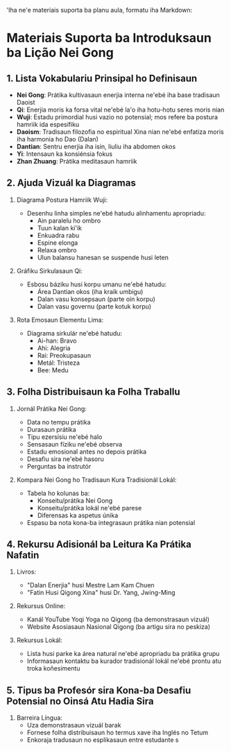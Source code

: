 'Iha ne'e materiais suporta ba planu aula, formatu iha Markdown:

# Materiais Suporta ba Introduksaun ba Lição Nei Gong

## 1. Lista Vokabulariu Prinsipal ho Definisaun

- **Nei Gong**: Prátika kultivasaun enerjia interna ne'ebé iha base tradisaun Daoist
- **Qi**: Enerjia moris ka forsa vital ne'ebé la'o iha hotu-hotu seres moris nian
- **Wuji**: Estadu primordial husi vazio no potensial; mos refere ba postura hamriik ida espesifiku
- **Daoism**: Tradisaun filozofia no espiritual Xina nian ne'ebé enfatiza moris iha harmonia ho Dao (Dalan)
- **Dantian**: Sentru enerjia iha isin, liuliu iha abdomen okos
- **Yi**: Intensaun ka konsiénsia fokus
- **Zhan Zhuang**: Prátika meditasaun hamriik

## 2. Ajuda Vizuál ka Diagramas

1. Diagrama Postura Hamriik Wuji:
   - Desenhu linha simples ne'ebé hatudu alinhamentu apropriadu:
     - Ain paralelu ho ombro
     - Tuun kalan ki'ik
     - Enkuadra rabu
     - Espine elonga
     - Relaxa ombro
     - Ulun balansu hanesan se suspende husi leten

2. Gráfiku Sirkulasaun Qi:
   - Esbosu báziku husi korpu umanu ne'ebé hatudu:
     - Área Dantian okos (iha kraik umbigu)
     - Dalan vasu konsepsaun (parte oin korpu)
     - Dalan vasu governu (parte kotuk korpu)

3. Rota Emosaun Elementu Lima:
   - Diagrama sirkulár ne'ebé hatudu:
     - Ai-han: Bravo
     - Ahi: Alegria
     - Rai: Preokupasaun
     - Metál: Tristeza
     - Bee: Medu

## 3. Folha Distribuisaun ka Folha Traballu

1. Jornál Prátika Nei Gong:
   - Data no tempu prátika
   - Durasaun prátika
   - Tipu ezersísiu ne'ebé halo
   - Sensasaun fíziku ne'ebé observa
   - Estadu emosional antes no depois prátika
   - Desafiu sira ne'ebé hasoru
   - Perguntas ba instrutór

2. Kompara Nei Gong ho Tradisaun Kura Tradisionál Lokál:
   - Tabela ho kolunas ba:
     - Konseitu/prátika Nei Gong
     - Konseitu/prátika lokál ne'ebé parese
     - Diferensas ka aspetus únika
   - Espasu ba nota kona-ba integrasaun prátika nian potensial

## 4. Rekursu Adisionál ba Leitura Ka Prátika Nafatin

1. Livros:
   - "Dalan Enerjia" husi Mestre Lam Kam Chuen
   - "Fatin Husi Qigong Xina" husi Dr. Yang, Jwing-Ming

2. Rekursus Online:
   - Kanál YouTube Yoqi Yoga no Qigong (ba demonstrasaun vizuál)
   - Website Asosiasaun Nasional Qigong (ba artigu sira no peskiza)

3. Rekursus Lokál:
   - Lista husi parke ka área natural ne'ebé apropriadu ba prátika grupu
   - Informasaun kontaktu ba kurador tradisionál lokál ne'ebé prontu atu troka koñesimentu

## 5. Tipus ba Profesór sira Kona-ba Desafiu Potensial no Oinsá Atu Hadia Sira

1. Barreira Língua:
   - Uza demonstrasaun vizuál barak
   - Fornese folha distribuisaun ho termus xave iha Inglés no Tetum
   - Enkoraja tradusaun no esplikasaun entre estudante s